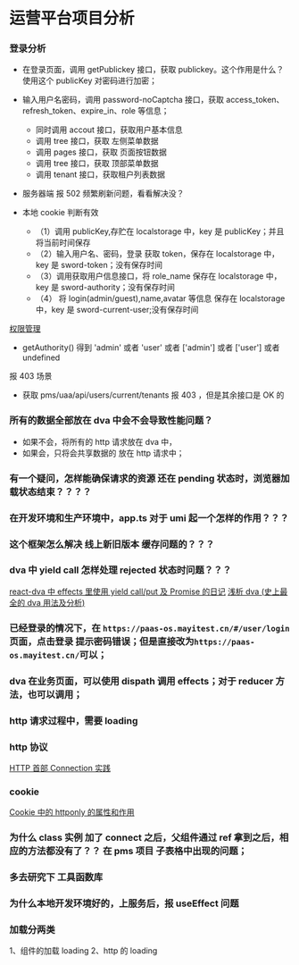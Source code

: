 # 运营平台项目分析

### 登录分析

- 在登录页面，调用 getPublickey 接口，获取 publickey。这个作用是什么？使用这个 publicKey 对密码进行加密；
- 输入用户名密码，调用 password-noCaptcha 接口，获取 access_token、refresh_token、expire_in、role 等信息；
  - 同时调用 accout 接口，获取用户基本信息
  - 调用 tree 接口，获取 左侧菜单数据
  - 调用 pages 接口，获取 页面按钮数据
  - 调用 tree 接口，获取 顶部菜单数据
  - 调用 tenant 接口，获取租户列表数据
- 服务器端 报 502 频繁刷新问题，看看解决没？

- 本地 cookie 判断有效
  - （1）调用 publicKey,存贮在 localstorage 中，key 是 publicKey；并且将当前时间保存
  - （2）输入用户名、密码，登录 获取 token，保存在 localstorage 中，key 是 sword-token；没有保存时间
  - （3）调用获取用户信息接口，将 role_name 保存在 localstorage 中，key 是 sword-authority；没有保存时间
  - （4） 将 login(admin/guest),name,avatar 等信息 保存在 localstorage 中，key 是 sword-current-user;没有保存时间

<!-- 分割线 -->

[权限管理](https://www.cnblogs.com/ww01/p/11711797.html)

- getAuthority() 得到 'admin' 或者 'user' 或者 ['admin'] 或者 ['user'] 或者 undefined

报 403 场景

- 获取 pms/uaa/api/users/current/tenants 报 403 ，但是其余接口是 OK 的

### 所有的数据全部放在 dva 中会不会导致性能问题？

- 如果不会，将所有的 http 请求放在 dva 中，
- 如果会，只将会共享数据的 放在 http 请求中；

### 有一个疑问，怎样能确保请求的资源 还在 pending 状态时，浏览器加载状态结束？？？？

### 在开发环境和生产环境中，app.ts 对于 umi 起一个怎样的作用？？？

### 这个框架怎么解决 线上新旧版本 缓存问题的？？？

### dva 中 yield call 怎样处理 rejected 状态时问题？？？

[react-dva 中 effects 里使用 yield call/put 及 Promise 的日记](https://www.jianshu.com/p/045d6fc47de4)
[浅析 dva (史上最全的 dva 用法及分析)](https://blog.csdn.net/weixin_38398698/article/details/93387757)

### 已经登录的情况下，在 `https://paas-os.mayitest.cn/#/user/login`页面，点击登录 提示密码错误；但是直接改为`https://paas-os.mayitest.cn/`可以；

### dva 在业务页面，可以使用 dispath 调用 effects；对于 reducer 方法，也可以调用；

### http 请求过程中，需要 loading

### http 协议

[HTTP 首部 Connection 实践](https://www.jianshu.com/p/eba76cfc0424)

### cookie

[Cookie 中的 httponly 的属性和作用](https://blog.csdn.net/m0_37649018/article/details/82591116)

### 为什么 class 实例 加了 connect 之后，父组件通过 ref 拿到之后，相应的方法都没有了？？ 在 pms 项目 子表格中出现的问题；

### 多去研究下 工具函数库

### 为什么本地开发环境好的，上服务后，报 useEffect 问题

### 加载分两类

1、组件的加载 loading
2、http 的 loading
